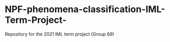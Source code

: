 # NPF-phenomena-classification-IML-Term-Project-
Repository for the 2021 IML term project (Group 69)
